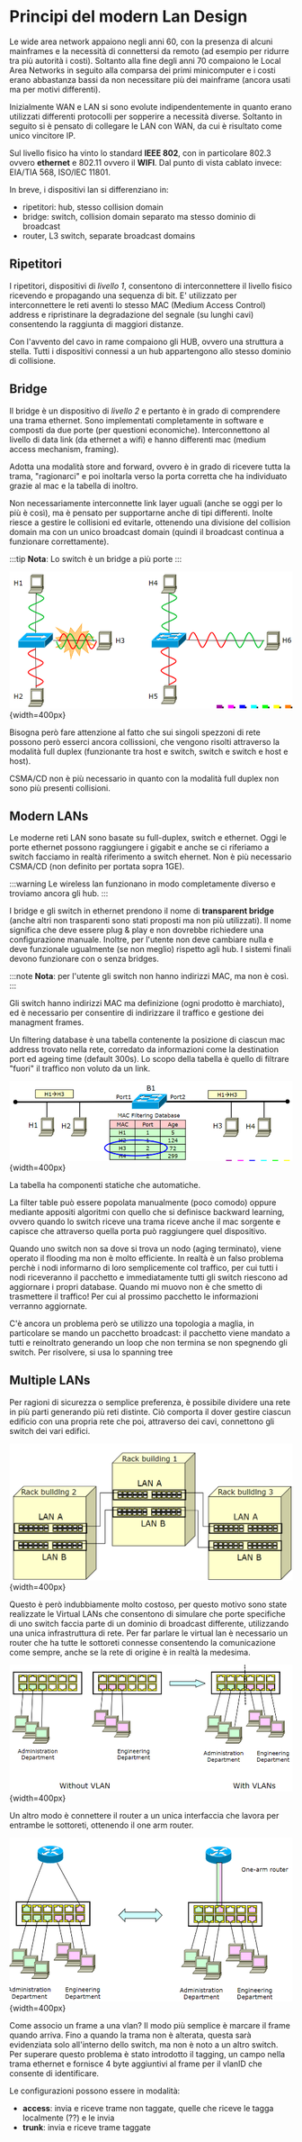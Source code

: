 # Principi del modern Lan Design
<!-- lezione12: 27-10-2022 -->

Le wide area network appaiono negli anni 60, con la presenza di alcuni mainframes e la necessità di connettersi da remoto (ad esempio per ridurre tra più autorità i costi). Soltanto alla fine degli anni 70 compaiono le Local Area Networks in seguito alla comparsa dei primi minicomputer e i costi erano abbastanza bassi da non necessitare più dei mainframe (ancora usati ma per motivi differenti).

Inizialmente WAN e LAN si sono evolute indipendentemente in quanto erano utilizzati differenti protocolli per sopperire a necessità diverse. Soltanto in seguito si è pensato di collegare le LAN con WAN, da cui è risultato come unico vincitore IP.

Sul livello fisico ha vinto lo standard **IEEE 802**, con in particolare 802.3 ovvero **ethernet** e 802.11 ovvero il **WIFI**. Dal punto di vista cablato invece: EIA/TIA 568, ISO/IEC 11801.

In breve, i dispositivi lan si differenziano in: 

- ripetitori: hub, stesso collision domain
- bridge: switch, collision domain separato ma stesso dominio di broadcast
- router, L3 switch, separate broadcast domains

## Ripetitori

I ripetitori, dispositivi di _livello 1_, consentono di interconnettere il livello fisico ricevendo e propagando una sequenza di bit. E' utilizzato per interconnettere le reti aventi lo stesso MAC (Medium Access Control) address e ripristinare la degradazione del segnale (su lunghi cavi) consentendo la raggiunta di maggiori distanze.

Con l'avvento del cavo in rame compaiono gli HUB, ovvero una struttura a stella.  Tutti i dispositivi connessi a un hub appartengono allo stesso dominio di collisione.

## Bridge

Il bridge è un dispositivo di _livello 2_ e pertanto è in grado di comprendere una trama ethernet. Sono implementati completamente in software e composti da due porte (per questioni economiche). Interconnettono al livello di data link (da ethernet a wifi) e hanno differenti mac (medium access mechanism, framing).

Adotta una modalità store and forward, ovvero è in grado di ricevere tutta la trama, "ragionarci" e poi inoltarla verso la porta corretta che ha individuato grazie al mac e la tabella di inoltro.

Non necessariamente interconnette link layer uguali (anche se oggi per lo più è così), ma è pensato per supportarne anche di tipi differenti. Inolte riesce a gestire le collisioni ed evitarle, ottenendo una divisione del collision domain ma con un unico broadcast domain (quindi il broadcast continua a funzionare correttamente).


:::tip
**Nota**: Lo switch è un bridge a più porte
:::

![](../images/04_bridges_and_collision.png){width=400px}

Bisogna però fare attenzione al fatto che sui singoli spezzoni di rete possono però esserci ancora collissioni, che vengono risolti attraverso la modalità full duplex (funzionante tra host e switch, switch e switch e host e host).

CSMA/CD non è più necessario in quanto con la modalità full duplex non sono più presenti collisioni.

## Modern LANs

Le moderne reti LAN sono basate su full-duplex, switch e ethernet. Oggi le porte ethernet possono raggiungere i gigabit e anche se ci riferiamo a switch facciamo in realtà riferimento a switch ehernet. Non è più necessario CSMA/CD (non definito per portata sopra 1GE).

:::warning
Le wireless lan funzionano in modo completamente diverso e troviamo ancora gli hub.
:::

I bridge e gli switch in ethernet prendono il nome di **transparent bridge** (anche altri non trasparenti sono stati proposti ma non più utilizzati). Il nome significa che deve essere plug & play e non dovrebbe richiedere una configurazione manuale. Inoltre, per l'utente non deve cambiare nulla e deve funzionale ugualmente (se non meglio) rispetto agli hub. I sistemi finali devono funzionare con o senza bridges. 

:::note
**Nota**: per l'utente gli switch non hanno indirizzi MAC, ma non è così.
:::

Gli switch hanno indirizzi MAC ma definizione (ogni prodotto è marchiato), ed è necessario per consentire di indirizzare il traffico e gestione dei managment frames.

Un filtering database è una tabella contenente la posizione di ciascun mac address trovato nella rete, corredato da informazioni come la destination port ed ageing time (default 300s). Lo scopo della tabella è quello di filtrare "fuori" il traffico non voluto da un link.

![](../images/04_filtering_database1.png){width=400px}

La tabella ha componenti statiche che automatiche.

La filter table può essere popolata manualmente (poco comodo) oppure mediante appositi algoritmi con quello che si definisce backward learning, ovvero quando lo switch riceve una trama riceve anche il mac sorgente e capisce che attraverso quella porta può raggiungere quel dispositivo.

Quando uno switch non sa dove si trova un nodo (aging terminato), viene operato il flooding ma non è molto efficiente. In realtà è un falso problema perchè i nodi informarno di loro semplicemente col traffico, per cui tutti i nodi riceveranno il pacchetto e immediatamente tutti gli switch riescono ad aggiornare i propri database. Quando mi muovo non è che smetto di trasmettere il traffico! Per cui al prossimo pacchetto le informazioni verranno aggiornate.

C'è ancora un problema però se utilizzo una topologia a maglia, in particolare se mando un pacchetto broadcast: il pacchetto viene mandato a tutti e reinoltrato generando un loop che non termina se non spegnendo gli switch. Per risolvere, si usa lo spanning tree 

<!-- riguarda bene le slide intorno alla 47, le ha date per scontato -->

## Multiple LANs

Per ragioni di sicurezza o semplice preferenza, è possibile dividere una rete in più parti generando più reti distinte. Ciò comporta il dover gestire ciascun edificio con una propria rete che poi, attraverso dei cavi, connettono gli switch dei vari edifici.

![Esempio di edifici per lan multipla](../images/04_multiple_lans.png){width=400px}

Questo è però indubbiamente molto costoso, per questo motivo sono state realizzate le Virtual LANs che consentono di simulare che porte specifiche di uno switch faccia parte di un dominio di broadcast differente, utilizzando una unica infrastruttura di rete. Per far parlare le virtual lan è necessario un router che ha tutte le sottoreti connesse consentendo la comunicazione come sempre, anche se la rete di origine è in realtà la medesima.

![](../images/04_virtual_lan.png){width=400px}

Un altro modo è connettere il router a un unica interfaccia che lavora per entrambe le sottoreti, ottenendo il one arm router.

![One Arm](../images/04_one_arm.png){width=400px}

Come associo un frame a una vlan? Il modo più semplice è marcare il frame quando arriva. Fino a quando la trama non è alterata, questa sarà evidenziata solo all'interno dello switch, ma non è noto a un altro switch. Per superare questo problema è stato introdotto il tagging, un campo nella trama ethernet e fornisce 4 byte aggiuntivi al frame per il vlanID che consente di identificare. 

Le configurazioni possono essere in modalità:

- **access**: invia e riceve trame non taggate, quelle che riceve le tagga localmente (??) e le invia
- **trunk**: invia e riceve trame taggate

<!-- le slide da 73 compresa in poi non fanno parte dell'esame! -->